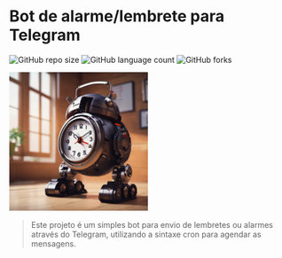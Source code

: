 # Bot de alarme/lembrete para Telegram

![GitHub repo size](https://img.shields.io/github/repo-size/michelsoliveira/alarm_bot)
![GitHub language count](https://img.shields.io/github/languages/count/michelsoliveira/alarm_bot)
![GitHub forks](https://img.shields.io/github/forks/michelsoliveira/alarm_bot)


<img src="reminder_bot.png" alt="Reminder Bot" width="250" height="250">

>Este projeto é um simples bot para envio de lembretes ou alarmes através do Telegram, utilizando a sintaxe cron para agendar as mensagens.
